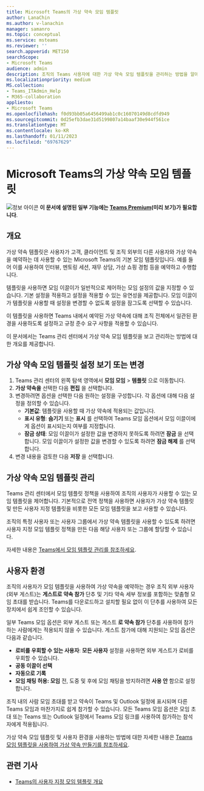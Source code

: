 ```yaml
---
title: Microsoft Teams의 가상 약속 모임 템플릿
author: LanaChin
ms.author: v-lanachin
manager: samanro
ms.topic: conceptual
ms.service: msteams
ms.reviewer: ''
search.appverid: MET150
searchScope:
- Microsoft Teams
audience: admin
description: 조직의 Teams 사용자에 대한 가상 약속 모임 템플릿을 관리하는 방법을 알아봅니다.
ms.localizationpriority: medium
MS.collection:
- Teams_ITAdmin_Help
- M365-collaboration
appliesto:
- Microsoft Teams
ms.openlocfilehash: f0d93bb05a6456499ab1c0c16070149d8cdfd949
ms.sourcegitcommit: 0d25efb3dae31d5199807a14baaf30e944f561ce
ms.translationtype: MT
ms.contentlocale: ko-KR
ms.lasthandoff: 01/11/2023
ms.locfileid: "69767629"
---
```

# <a name="virtual-appointment-meeting-template-in-microsoft-teams"></a>Microsoft Teams의 가상 약속 모임 템플릿

![정보 아이콘](media/info.png) **이 문서에 설명된 일부 기능에는 [Teams Premium](teams-add-on-licensing/licensing-enhance-teams.md)(미리 보기)가 필요합니다**.

## <a name="overview"></a>개요

가상 약속 템플릿은 사용자가 고객, 클라이언트 및 조직 외부의 다른 사용자와 가상 약속을 예약하는 데 사용할 수 있는 Microsoft Teams의 기본 모임 템플릿입니다. 예를 들어 이를 사용하여 인터뷰, 멘토링 세션, 재무 상담, 가상 쇼핑 경험 등을 예약하고 수행합니다.

템플릿을 사용하면 모임 이끌이가 일반적으로 제어하는 모임 설정의 값을 지정할 수 있습니다. 기본 설정을 적용하고 설정을 적용할 수 있는 유연성을 제공합니다. 모임 이끌이가 템플릿을 사용할 때 설정을 변경할 수 없도록 설정을 잠그도록 선택할 수 있습니다.

이 템플릿을 사용하면 Teams 내에서 예약된 가상 약속에 대해 조직 전체에서 일관된 환경을 사용하도록 설정하고 규정 준수 요구 사항을 적용할 수 있습니다.

이 문서에서는 Teams 관리 센터에서 가상 약속 모임 템플릿을 보고 관리하는 방법에 대한 개요를 제공합니다.

## <a name="view-or-change-virtual-appointment-meeting-template-settings"></a>가상 약속 모임 템플릿 설정 보기 또는 변경

1. Teams 관리 센터의 왼쪽 탐색 영역에서 **모임 모임** > **템플릿** 으로 이동합니다.
1. **가상 약속을** 선택한 다음 **편집** 을 선택합니다.
1. 변경하려면 옵션을 선택한 다음 원하는 설정을 구성합니다. 각 옵션에 대해 다음 설정을 정의할 수 있습니다.
    - **기본값**: 템플릿을 사용할 때 가상 약속에 적용되는 값입니다.
    - **표시 유형**: **숨기기** 또는 **표시** 를 선택하여 Teams 모임 옵션에서 모임 이끌이에게 옵션이 표시되는지 여부를 지정합니다.
    - **잠금 상태**: 모임 이끌이가 설정한 값을 변경하지 못하도록 하려면 **잠금** 을 선택합니다. 모임 이끌이가 설정한 값을 변경할 수 있도록 하려면 **잠금 해제** 를 선택합니다.
1. 변경 내용을 검토한 다음 **저장** 을 선택합니다.

## <a name="manage-the-virtual-appointment-meeting-template"></a>가상 약속 모임 템플릿 관리

Teams 관리 센터에서 모임 템플릿 정책을 사용하여 조직의 사용자가 사용할 수 있는 모임 템플릿을 제어합니다. 기본적으로 전역 정책을 사용하면 사용자가 가상 약속 템플릿 및 만든 사용자 지정 템플릿을 비롯한 모든 모임 템플릿을 보고 사용할 수 있습니다.

조직의 특정 사용자 또는 사용자 그룹에서 가상 약속 템플릿을 사용할 수 있도록 하려면 사용자 지정 모임 템플릿 정책을 만든 다음 해당 사용자 또는 그룹에 할당할 수 있습니다.

자세한 내용은 [Teams에서 모임 템플릿 관리를 참조하세요](manage-meeting-templates.md).

## <a name="user-experience"></a>사용자 환경

조직의 사용자가 모임 템플릿을 사용하여 가상 약속을 예약하는 경우 조직 외부 사용자(외부 게스트)는 **게스트로 약속 참가** 단추 및 기타 약속 세부 정보를 포함하는 맞춤형 모임 초대를 받습니다. Teams를 다운로드하고 설치할 필요 없이 이 단추를 사용하여 모든 장치에서 쉽게 조인할 수 있습니다.

일부 Teams 모임 옵션은 외부 게스트 또는 게스트 **로 약속 참가** 단추를 사용하여 참가하는 사람에게는 적용되지 않을 수 있습니다. 게스트 참가에 대해 지원되는 모임 옵션은 다음과 같습니다.

- **로비를 우회할 수 있는 사용자**: **모든 사용자** 설정을 사용하면 외부 게스트가 로비를 우회할 수 있습니다.
- **공동 이끌이 선택**
- **자동으로 기록**
- **모임 채팅 허용: 모임** 전, 도중 및 후에 모임 채팅을 방지하려면 **사용 안** 함으로 설정합니다.

조직 내의 사람 모임 초대를 받고 약속이 Teams 및 Outlook 일정에 표시되며 다른 Teams 모임과 마찬가지로 쉽게 참가할 수 있습니다. 모든 Teams 모임 옵션은 모임 초대 또는 Teams 또는 Outlook 일정에서 Teams 모임 링크를 사용하여 참가하는 참석자에게 적용됩니다.

가상 약속 모임 템플릿 및 사용자 환경을 사용하는 방법에 대한 자세한 내용은 [Teams 모임 템플릿을 사용하여 가상 약속 만들기를 참조하세요](https://support.microsoft.com/office/6a9e8cbb-c0ed-4598-851e-3b1750a4a747).

## <a name="related-articles"></a>관련 기사

- [Teams의 사용자 지정 모임 템플릿 개요](custom-meeting-templates-overview.md)
